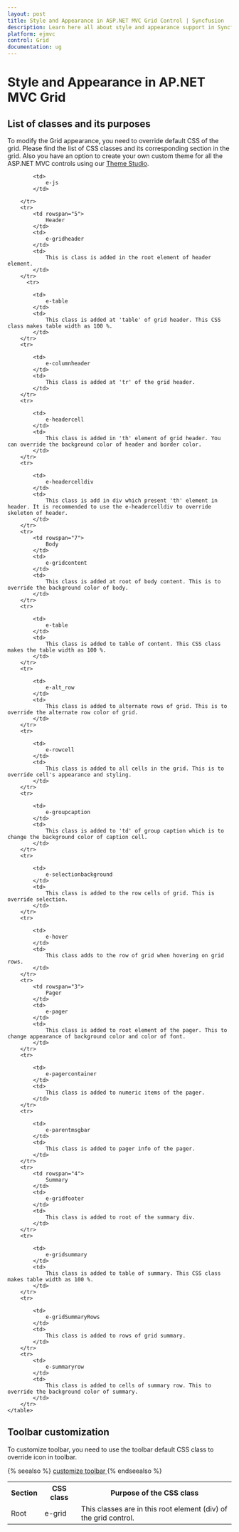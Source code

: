 ```yaml
---
layout: post
title: Style and Appearance in ASP.NET MVC Grid Control | Syncfusion
description: Learn here all about style and appearance support in Syncfusion Essential ASP.NET MVC Grid control, its elements, and more.
platform: ejmvc
control: Grid
documentation: ug
---
```


# Style and Appearance in AP.NET MVC Grid

## List of classes and its purposes

To modify the Grid appearance, you need to override default CSS of the grid. Please find the list of CSS classes and its corresponding section in the grid. Also you have an option to create your own custom theme for all the ASP.NET MVC controls using our [Theme Studio](https://js.syncfusion.com/themestudio/ "Theme Studio").

  <table>
        <tr>
            <th>
                Section
            </th>
            <th>
                CSS class
            </th>
            <th>
                Purpose of the CSS class
            </th>
        </tr>
        <tr>
            <td rowspan="2">
                Root 
            </td>
            <td>
                e-grid 
            </td>
            <td rowspan="2">
                This classes are in this root element (div) of the grid control. 
            </td>
        </tr>
        <tr>
            
            <td>
                e-js
            </td>
           
        </tr>
        <tr>
            <td rowspan="5">
                Header
            </td>
            <td>
                e-gridheader
            </td>
            <td>
                This is class is added in the root element of header element.
            </td>    
        </tr>
          <tr>  
            
            <td>
                e-table
            </td>
            <td>
                This class is added at 'table' of grid header. This CSS class makes table width as 100 %.
            </td>
        </tr>
        <tr>
            
            <td>
                e-columnheader
            </td>
            <td>
                This class is added at 'tr' of the grid header. 
            </td>
        </tr>
        <tr>
          
            <td>
                e-headercell
            </td>
            <td>
                This class is added in 'th' element of grid header. You can override the background color of header and border color.
            </td>
        </tr>
        <tr>
           
            <td>
                e-headercelldiv
            </td>
            <td>
                This class is add in div which present 'th' element in header. It is recommended to use the e-headercelldiv to override skeleton of header.
            </td>
        </tr>
        <tr>
            <td rowspan="7">
                Body
            </td>
            <td>
                e-gridcontent
            </td>
            <td>
                This class is added at root of body content. This is to override the background color of body.
            </td>
        </tr>
        <tr>
            
            <td>
                e-table
            </td>
            <td>
                This class is added to table of content. This CSS class makes the table width as 100 %.
            </td>
        </tr>
        <tr>
           
            <td>
                e-alt_row
            </td>
            <td>
                This class is added to alternate rows of grid. This is to override the alternate row color of grid.
            </td>
        </tr>
        <tr>
            
            <td>
                e-rowcell
            </td>
            <td>
                This class is added to all cells in the grid. This is to override cell's appearance and styling.
            </td>
        </tr>
        <tr>
            
            <td>
                e-groupcaption
            </td>
            <td>
                This class is added to 'td' of group caption which is to change the background color of caption cell.
            </td>
        </tr>
        <tr>
            
            <td>
                e-selectionbackground
            </td>
            <td>
                This class is added to the row cells of grid. This is override selection.
            </td>
        </tr>
        <tr>
          
            <td>
                e-hover 
            </td>
            <td>
                This class adds to the row of grid when hovering on grid rows.
            </td>
        </tr>
        <tr>
            <td rowspan="3">
                Pager
            </td>
            <td>
                e-pager
            </td>
            <td>
                This class is added to root element of the pager. This to change appearance of background color and color of font.
            </td>
        </tr>
        <tr>
            
            <td>
                e-pagercontainer
            </td>
            <td>
                This class is added to numeric items of the pager.
            </td>
        </tr>
        <tr>
          
            <td>
                e-parentmsgbar
            </td>
            <td>
                This class is added to pager info of the pager.
            </td>
        </tr>
        <tr>
            <td rowspan="4">
                Summary
            </td>
            <td>
                e-gridfooter
            </td>
            <td>
                This class is added to root of the summary div.
            </td>
        </tr>
        <tr>
          
            <td>
                e-gridsummary
            </td>
            <td>
                This class is added to table of summary. This CSS class makes table width as 100 %.
            </td>
        </tr>
        <tr>
          
            <td>
                e-gridSummaryRows
            </td>
            <td>
                This class is added to rows of grid summary. 
            </td>
        </tr>
        <tr>
            <td>
                e-summaryrow
            </td>
            <td>
                This class is added to cells of summary row. This to override the background color of summary.
            </td>
        </tr>
    </table>


## Toolbar customization

To customize toolbar, you need to use the toolbar default CSS class to override icon in toolbar. 

{% seealso %} [customize toolbar ](https://www.syncfusion.com/kb/5076/how-to-change-custom-icons-for-default-edit-toolbar-items%20%22customize%20toolbar%22) {% endseealso %}


